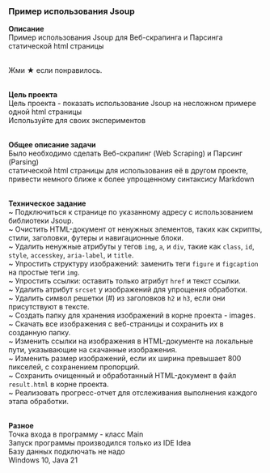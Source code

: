 <h3>Пример использования Jsoup</h3>

<b>Описание</b><br>
Пример использования Jsoup для Веб-скрапинга и Парсинга <br> 
статической html страницы <br><br>

Жми ★ если понравилось.<br><br>

<b>Цель проекта</b><br>
Цель проекта - показать использование Jsoup на несложном примере одной html страницы <br>
Используйте для своих экспериментов<br><br>


<b> Общее описание задачи </b><br>
Было необходимо сделать Веб-скрапинг (Web Scraping) и Парсинг (Parsing) <br>
статической html страницы для использования её в другом проекте,<br>
привести немного ближе к более упрощенному синтаксису Markdown<br><br>

<b> Техническое задание </b><br>
~ Подключиться к странице по указанному адресу с использованием библиотеки Jsoup.<br>
~ Очистить HTML-документ от ненужных элементов, таких как скрипты, стили, заголовки, футеры и навигационные блоки.<br>
~ Удалить ненужные атрибуты у тегов `img`, `a`, и `div`, такие как `class`, `id`, `style`, `accesskey`, `aria-label`, и `title`.<br>
~ Упростить структуру изображений: заменить теги `figure` и `figcaption` на простые теги `img`.<br>
~ Упростить ссылки: оставить только атрибут `href` и текст ссылки.<br>
~ Удалить атрибут `srcset` у изображений для упрощения обработки.<br>
~ Удалить символ решетки (#) из заголовков `h2` и `h3`, если они присутствуют в тексте.<br>
~ Создать папку для хранения изображений в корне проекта - images.<br>
~ Скачать все изображения с веб-страницы и сохранить их в созданную папку.<br>
~ Изменить ссылки на изображения в HTML-документе на локальные пути, указывающие на скачанные изображения.<br>
~ Изменить размер изображений, если их ширина превышает 800 пикселей, с сохранением пропорций.<br>
~ Сохранить очищенный и обработанный HTML-документ в файл `result.html` в корне проекта.<br>
~ Реализовать прогресс-отчет для отслеживания выполнения каждого этапа обработки.<br><br>

<b> Разное </b><br>
Точка входа в программу - класс Main  <br>
Запуск программы производился только из IDE Idea <br>
Базу данных подключать не надо <br>
Windows 10, Java 21